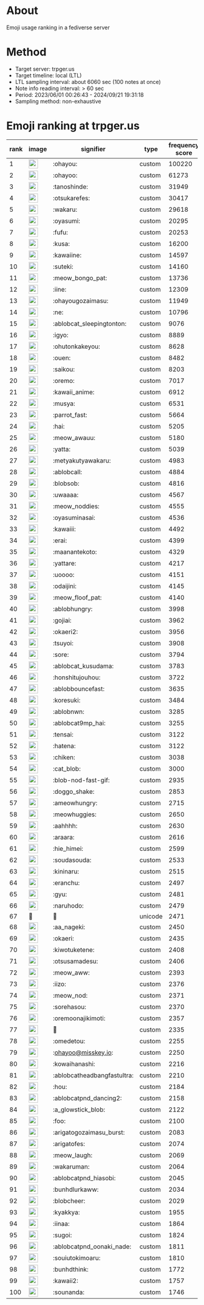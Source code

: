 # About
Emoji usage ranking in a fediverse server

# Method
- Target server: trpger.us
- Target timeline: local (LTL)
- LTL sampling interval: about 6060 sec (100 notes at once)
- Note info reading interval: > 60 sec
- Period: 2023/06/01 00:26:43 - 2024/09/21 19:31:18 
- Sampling method: non-exhaustive

# Emoji ranking at trpger.us

|rank|image|signifier|type|frequency score|
|----|----|----|----|----|
|1|<img height="24" src="https://trpger.us/emoji/ohayou.webp">|:ohayou:|custom|100220|
|2|<img height="24" src="https://trpger.us/emoji/ohayoo.webp">|:ohayoo:|custom|61273|
|3|<img height="24" src="https://trpger.us/emoji/tanoshinde.webp">|:tanoshinde:|custom|31949|
|4|<img height="24" src="https://trpger.us/emoji/otsukarefes.webp">|:otsukarefes:|custom|30417|
|5|<img height="24" src="https://trpger.us/emoji/wakaru.webp">|:wakaru:|custom|29618|
|6|<img height="24" src="https://trpger.us/emoji/oyasumi.webp">|:oyasumi:|custom|20295|
|7|<img height="24" src="https://trpger.us/emoji/fufu.webp">|:fufu:|custom|20253|
|8|<img height="24" src="https://trpger.us/emoji/kusa.webp">|:kusa:|custom|16200|
|9|<img height="24" src="https://trpger.us/emoji/kawaiine.webp">|:kawaiine:|custom|14597|
|10|<img height="24" src="https://trpger.us/emoji/suteki.webp">|:suteki:|custom|14160|
|11|<img height="24" src="https://trpger.us/emoji/meow_bongo_pat.webp">|:meow_bongo_pat:|custom|13736|
|12|<img height="24" src="https://trpger.us/emoji/iine.webp">|:iine:|custom|12309|
|13|<img height="24" src="https://trpger.us/emoji/ohayougozaimasu.webp">|:ohayougozaimasu:|custom|11949|
|14|<img height="24" src="https://trpger.us/emoji/ne.webp">|:ne:|custom|10796|
|15|<img height="24" src="https://trpger.us/emoji/ablobcat_sleepingtonton.webp">|:ablobcat_sleepingtonton:|custom|9076|
|16|<img height="24" src="https://trpger.us/emoji/igyo.webp">|:igyo:|custom|8889|
|17|<img height="24" src="https://trpger.us/emoji/ohutonkakeyou.webp">|:ohutonkakeyou:|custom|8628|
|18|<img height="24" src="https://trpger.us/emoji/ouen.webp">|:ouen:|custom|8482|
|19|<img height="24" src="https://trpger.us/emoji/saikou.webp">|:saikou:|custom|8203|
|20|<img height="24" src="https://trpger.us/emoji/oremo.webp">|:oremo:|custom|7017|
|21|<img height="24" src="https://trpger.us/emoji/kawaii_anime.webp">|:kawaii_anime:|custom|6912|
|22|<img height="24" src="https://trpger.us/emoji/musya.webp">|:musya:|custom|6531|
|23|<img height="24" src="https://trpger.us/emoji/parrot_fast.webp">|:parrot_fast:|custom|5664|
|24|<img height="24" src="https://trpger.us/emoji/hai.webp">|:hai:|custom|5205|
|25|<img height="24" src="https://trpger.us/emoji/meow_awauu.webp">|:meow_awauu:|custom|5180|
|26|<img height="24" src="https://trpger.us/emoji/yatta.webp">|:yatta:|custom|5039|
|27|<img height="24" src="https://trpger.us/emoji/metyakutyawakaru.webp">|:metyakutyawakaru:|custom|4983|
|28|<img height="24" src="https://trpger.us/emoji/ablobcall.webp">|:ablobcall:|custom|4884|
|29|<img height="24" src="https://trpger.us/emoji/blobsob.webp">|:blobsob:|custom|4816|
|30|<img height="24" src="https://trpger.us/emoji/uwaaaa.webp">|:uwaaaa:|custom|4567|
|31|<img height="24" src="https://trpger.us/emoji/meow_noddies.webp">|:meow_noddies:|custom|4555|
|32|<img height="24" src="https://trpger.us/emoji/oyasuminasai.webp">|:oyasuminasai:|custom|4536|
|33|<img height="24" src="https://trpger.us/emoji/kawaiii.webp">|:kawaiii:|custom|4492|
|34|<img height="24" src="https://trpger.us/emoji/erai.webp">|:erai:|custom|4399|
|35|<img height="24" src="https://trpger.us/emoji/maanantekoto.webp">|:maanantekoto:|custom|4329|
|36|<img height="24" src="https://trpger.us/emoji/yattare.webp">|:yattare:|custom|4217|
|37|<img height="24" src="https://trpger.us/emoji/uoooo.webp">|:uoooo:|custom|4151|
|38|<img height="24" src="https://trpger.us/emoji/odaijini.webp">|:odaijini:|custom|4145|
|39|<img height="24" src="https://trpger.us/emoji/meow_floof_pat.webp">|:meow_floof_pat:|custom|4140|
|40|<img height="24" src="https://trpger.us/emoji/ablobhungry.webp">|:ablobhungry:|custom|3998|
|41|<img height="24" src="https://trpger.us/emoji/gojiai.webp">|:gojiai:|custom|3962|
|42|<img height="24" src="https://trpger.us/emoji/okaeri2.webp">|:okaeri2:|custom|3956|
|43|<img height="24" src="https://trpger.us/emoji/tsuyoi.webp">|:tsuyoi:|custom|3908|
|44|<img height="24" src="https://trpger.us/emoji/sore.webp">|:sore:|custom|3794|
|45|<img height="24" src="https://trpger.us/emoji/ablobcat_kusudama.webp">|:ablobcat_kusudama:|custom|3783|
|46|<img height="24" src="https://trpger.us/emoji/honshitujouhou.webp">|:honshitujouhou:|custom|3722|
|47|<img height="24" src="https://trpger.us/emoji/ablobbouncefast.webp">|:ablobbouncefast:|custom|3635|
|48|<img height="24" src="https://trpger.us/emoji/koresuki.webp">|:koresuki:|custom|3484|
|49|<img height="24" src="https://trpger.us/emoji/ablobnwn.webp">|:ablobnwn:|custom|3285|
|50|<img height="24" src="https://trpger.us/emoji/ablobcat9mp_hai.webp">|:ablobcat9mp_hai:|custom|3255|
|51|<img height="24" src="https://trpger.us/emoji/tensai.webp">|:tensai:|custom|3122|
|52|<img height="24" src="https://trpger.us/emoji/hatena.webp">|:hatena:|custom|3122|
|53|<img height="24" src="https://trpger.us/emoji/chiken.webp">|:chiken:|custom|3038|
|54|<img height="24" src="https://trpger.us/emoji/cat_blob.webp">|:cat_blob:|custom|3000|
|55|<img height="24" src="https://trpger.us/emoji/blob-nod-fast-gif.webp">|:blob-nod-fast-gif:|custom|2935|
|56|<img height="24" src="https://trpger.us/emoji/doggo_shake.webp">|:doggo_shake:|custom|2853|
|57|<img height="24" src="https://trpger.us/emoji/ameowhungry.webp">|:ameowhungry:|custom|2715|
|58|<img height="24" src="https://trpger.us/emoji/meowhuggies.webp">|:meowhuggies:|custom|2650|
|59|<img height="24" src="https://trpger.us/emoji/aahhhh.webp">|:aahhhh:|custom|2630|
|60|<img height="24" src="https://trpger.us/emoji/araara.webp">|:araara:|custom|2616|
|61|<img height="24" src="https://trpger.us/emoji/hie_himei.webp">|:hie_himei:|custom|2599|
|62|<img height="24" src="https://trpger.us/emoji/soudasouda.webp">|:soudasouda:|custom|2533|
|63|<img height="24" src="https://trpger.us/emoji/kininaru.webp">|:kininaru:|custom|2515|
|64|<img height="24" src="https://trpger.us/emoji/eranchu.webp">|:eranchu:|custom|2497|
|65|<img height="24" src="https://trpger.us/emoji/gyu.webp">|:gyu:|custom|2481|
|66|<img height="24" src="https://trpger.us/emoji/naruhodo.webp">|:naruhodo:|custom|2479|
|67|🍮|🍮|unicode|2471|
|68|<img height="24" src="https://trpger.us/emoji/aa_nageki.webp">|:aa_nageki:|custom|2450|
|69|<img height="24" src="https://trpger.us/emoji/okaeri.webp">|:okaeri:|custom|2435|
|70|<img height="24" src="https://trpger.us/emoji/kiwotuketene.webp">|:kiwotuketene:|custom|2408|
|71|<img height="24" src="https://trpger.us/emoji/otsusamadesu.webp">|:otsusamadesu:|custom|2406|
|72|<img height="24" src="https://trpger.us/emoji/meow_aww.webp">|:meow_aww:|custom|2393|
|73|<img height="24" src="https://trpger.us/emoji/iizo.webp">|:iizo:|custom|2376|
|74|<img height="24" src="https://trpger.us/emoji/meow_nod.webp">|:meow_nod:|custom|2371|
|75|<img height="24" src="https://trpger.us/emoji/sorehasou.webp">|:sorehasou:|custom|2370|
|76|<img height="24" src="https://trpger.us/emoji/oremoonajikimoti.webp">|:oremoonajikimoti:|custom|2357|
|77|<img height="24" src="https://trpger.us/emoji/birthday.webp">|:birthday:|custom|2335|
|78|<img height="24" src="https://trpger.us/emoji/omedetou.webp">|:omedetou:|custom|2255|
|79|<img height="24" src="https://trpger.us/emoji/ohayoo.webp">|:ohayoo@misskey.io:|custom|2250|
|80|<img height="24" src="https://trpger.us/emoji/kowaihanashi.webp">|:kowaihanashi:|custom|2216|
|81|<img height="24" src="https://trpger.us/emoji/ablobcatheadbangfastultra.webp">|:ablobcatheadbangfastultra:|custom|2210|
|82|<img height="24" src="https://trpger.us/emoji/hou.webp">|:hou:|custom|2184|
|83|<img height="24" src="https://trpger.us/emoji/ablobcatpnd_dancing2.webp">|:ablobcatpnd_dancing2:|custom|2158|
|84|<img height="24" src="https://trpger.us/emoji/a_glowstick_blob.webp">|:a_glowstick_blob:|custom|2122|
|85|<img height="24" src="https://trpger.us/emoji/foo.webp">|:foo:|custom|2100|
|86|<img height="24" src="https://trpger.us/emoji/arigatogozaimasu_burst.webp">|:arigatogozaimasu_burst:|custom|2083|
|87|<img height="24" src="https://trpger.us/emoji/arigatofes.webp">|:arigatofes:|custom|2074|
|88|<img height="24" src="https://trpger.us/emoji/meow_laugh.webp">|:meow_laugh:|custom|2069|
|89|<img height="24" src="https://trpger.us/emoji/wakaruman.webp">|:wakaruman:|custom|2064|
|90|<img height="24" src="https://trpger.us/emoji/ablobcatpnd_hiasobi.webp">|:ablobcatpnd_hiasobi:|custom|2045|
|91|<img height="24" src="https://trpger.us/emoji/bunhdlurkaww.webp">|:bunhdlurkaww:|custom|2034|
|92|<img height="24" src="https://trpger.us/emoji/blobcheer.webp">|:blobcheer:|custom|2029|
|93|<img height="24" src="https://trpger.us/emoji/kyakkya.webp">|:kyakkya:|custom|1955|
|94|<img height="24" src="https://trpger.us/emoji/iinaa.webp">|:iinaa:|custom|1864|
|95|<img height="24" src="https://trpger.us/emoji/sugoi.webp">|:sugoi:|custom|1824|
|96|<img height="24" src="https://trpger.us/emoji/ablobcatpnd_oonaki_nade.webp">|:ablobcatpnd_oonaki_nade:|custom|1811|
|97|<img height="24" src="https://trpger.us/emoji/souiutokimoaru.webp">|:souiutokimoaru:|custom|1810|
|98|<img height="24" src="https://trpger.us/emoji/bunhdthink.webp">|:bunhdthink:|custom|1772|
|99|<img height="24" src="https://trpger.us/emoji/kawaii2.webp">|:kawaii2:|custom|1757|
|100|<img height="24" src="https://trpger.us/emoji/sounanda.webp">|:sounanda:|custom|1746|

